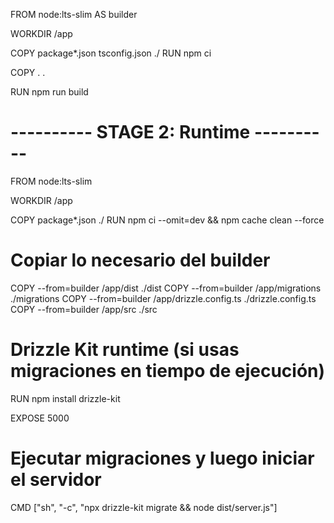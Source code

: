 FROM node:lts-slim AS builder

WORKDIR /app

COPY package*.json tsconfig.json ./
RUN npm ci

COPY . .

RUN npm run build

# ---------- STAGE 2: Runtime ----------
FROM node:lts-slim

WORKDIR /app

COPY package*.json ./
RUN npm ci --omit=dev && npm cache clean --force

# Copiar lo necesario del builder
COPY --from=builder /app/dist ./dist
COPY --from=builder /app/migrations ./migrations
COPY --from=builder /app/drizzle.config.ts ./drizzle.config.ts
COPY --from=builder /app/src ./src

# Drizzle Kit runtime (si usas migraciones en tiempo de ejecución)
RUN npm install drizzle-kit

EXPOSE 5000

# Ejecutar migraciones y luego iniciar el servidor
CMD ["sh", "-c", "npx drizzle-kit migrate && node dist/server.js"]
